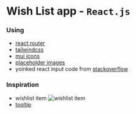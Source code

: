 # Wish List app - `React.js`

### Using
- [react router](https://reactrouter.com/home)
- [tailwindcss](https://tailwindcss.com/docs/utility-first)
- [mui icons](https://mui.com/material-ui/material-icons/)
- [placeholder images](https://placehold.co)
- yoinked react input code from [stackoverflow](https://stackoverflow.com/questions/46000544/react-controlled-input-cursor-jumps)

### Inspiration
- wishlist item
  ![wishlist item](https://confluence.atlassian.com/jirasoftwareserver/files/938845071/1141499159/1/1657814913404/Scrum_backlog.png)
- [tooltip](https://www.w3schools.com/css/css_tooltip.asp)


